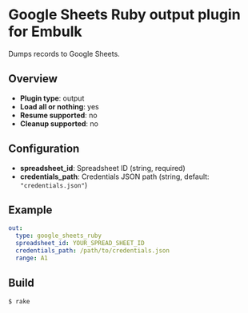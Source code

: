 # Google Sheets Ruby output plugin for Embulk

Dumps records to Google Sheets.

## Overview

* **Plugin type**: output
* **Load all or nothing**: yes
* **Resume supported**: no
* **Cleanup supported**: no

## Configuration

- **spreadsheet_id**: Spreadsheet ID (string, required)
- **credentials_path**: Credentials JSON path (string, default: `"credentials.json"`)

## Example

```yaml
out:
  type: google_sheets_ruby
  spreadsheet_id: YOUR_SPREAD_SHEET_ID
  credentials_path: /path/to/credentials.json
  range: A1
```


## Build

```
$ rake
```
